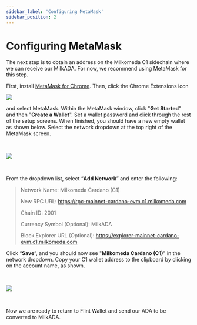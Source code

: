 ```yaml
---
sidebar_label: 'Configuring MetaMask'
sidebar_position: 2
---
```


# Configuring MetaMask

The next step is to obtain an address on the Milkomeda C1 sidechain where we can receive our MilkADA. For now, we recommend using MetaMask for this step.

First, install [MetaMask for Chrome](https://chrome.google.com/webstore/detail/metamask/nkbihfbeogaeaoehlefnkodbefgpgknn). Then, click the Chrome Extensions icon

![](https://219607439-files.gitbook.io/~/files/v0/b/gitbook-x-prod.appspot.com/o/spaces%2FiSJiJU03fzOYGsKJ0KBc%2Fuploads%2Fd1zLIO5TYQ7tbyZCRwiQ%2Fimage.png?alt=media&token=d3c5d99f-08ee-409b-9457-f2394b00d45e)

and select MetaMask. Within the MetaMask window, click "**Get Started**" and then "**Create a Wallet**". Set a wallet password and click through the rest of the setup screens. When finished, you should have a new empty wallet as shown below. Select the network dropdown at the top right of the MetaMask screen.

​

![](https://219607439-files.gitbook.io/~/files/v0/b/gitbook-x-prod.appspot.com/o/spaces%2FiSJiJU03fzOYGsKJ0KBc%2Fuploads%2F8BW8dqDEDUWCgdJOpg92%2Fimage.png?alt=media&token=38c1444f-6000-48de-bf18-80d7923adc37)

​

From the dropdown list, select “**Add Network**” and enter the following:

> Network Name: Milkomeda Cardano (C1)
> 
> New RPC URL: https://rpc-mainnet-cardano-evm.c1.milkomeda.com
> 
> Chain ID: 2001
> 
> Currency Symbol (Optional): MilkADA
> 
> Block Explorer URL (Optional): https://explorer-mainnet-cardano-evm.c1.milkomeda.com

Click “**Save**”, and you should now see "**Milkomeda Cardano (C1)**" in the network dropdown. Copy your C1 wallet address to the clipboard by clicking on the account name, as shown.

​

![](https://219607439-files.gitbook.io/~/files/v0/b/gitbook-x-prod.appspot.com/o/spaces%2FiSJiJU03fzOYGsKJ0KBc%2Fuploads%2FBAvU8uP3QkcSi2Td49sP%2FCopyAddress_Metamask.png?alt=media&token=cf86a33f-d7ad-4e05-8349-fce7adef9bb5)

​

Now we are ready to return to Flint Wallet and send our ADA to be converted to MilkADA.